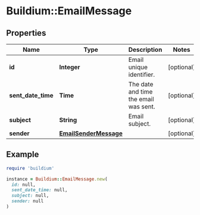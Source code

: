 # Buildium::EmailMessage

## Properties

| Name | Type | Description | Notes |
| ---- | ---- | ----------- | ----- |
| **id** | **Integer** | Email unique identifier. | [optional] |
| **sent_date_time** | **Time** | The date and time the email was sent. | [optional] |
| **subject** | **String** | Email subject. | [optional] |
| **sender** | [**EmailSenderMessage**](EmailSenderMessage.md) |  | [optional] |

## Example

```ruby
require 'buildium'

instance = Buildium::EmailMessage.new(
  id: null,
  sent_date_time: null,
  subject: null,
  sender: null
)
```

